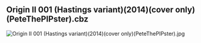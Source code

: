 ## Origin II 001 (Hastings variant)(2014)(cover only)(PeteThePIPster).cbz

![Origin II 001 (Hastings variant)(2014)(cover only)(PeteThePIPster).jpg](https://wx1.sinaimg.cn/large/6a9fdecaly1fr0wubbsy0j20zk1iu4qp.jpg)